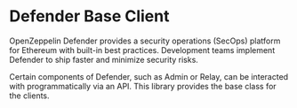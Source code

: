 # Defender Base Client

OpenZeppelin Defender provides a security operations (SecOps) platform for Ethereum with built-in best practices. Development teams implement Defender to ship faster and minimize security risks.

Certain components of Defender, such as Admin or Relay, can be interacted with programmatically via an API. This library provides the base class for the clients.